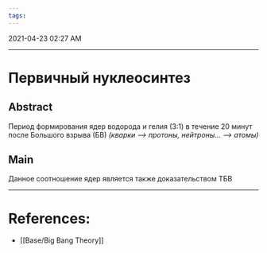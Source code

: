 ```yaml
---
tags:
---
```

2021-04-23 02:27 AM
***

# Первичный нуклеосинтез
## Abstract
Период формирования ядер водорода и гелия (3:1) в течение 20 минут после Большого взрыва (БВ)
*(кварки --> протоны, нейтроны... --> атомы)*
## Main
Данное соотношение ядер является также доказательством ТБВ

***

# References:
- [[Base/Big Bang Theory]]